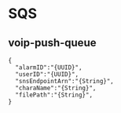 # SQS

## voip-push-queue

```
{
  "alarmID":"{UUID}",
  "userID":"{UUID}",
  "snsEndpointArn":"{String}",
  "charaName":"{String}",
  "filePath":"{String}",
}
```
